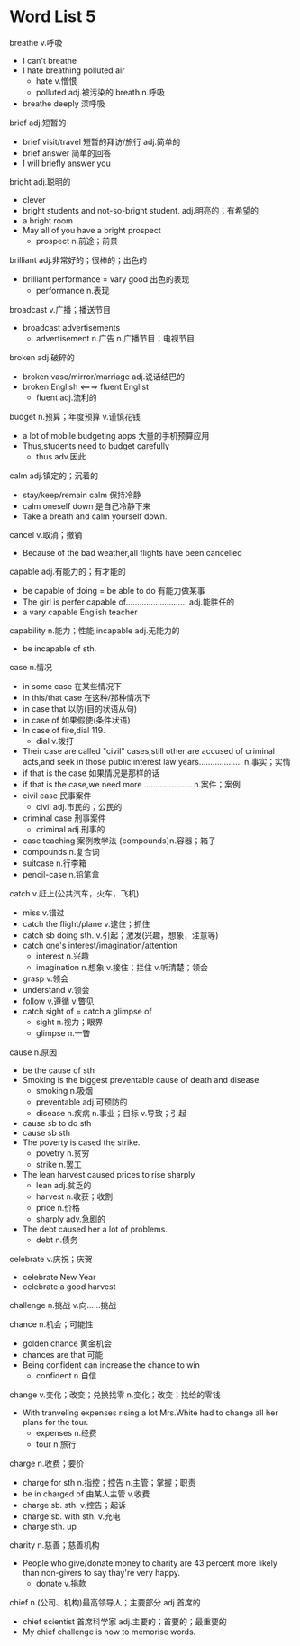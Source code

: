 # Word List 5

breathe v.呼吸

- I can't breathe
- I hate breathing polluted air
  - hate v.憎恨
  - polluted adj.被污染的
breath n.呼吸
- breathe deeply 深呼吸

brief adj.短暂的

- brief visit/travel 短暂的拜访/旅行
adj.简单的
- brief answer 简单的回答
- I will briefly answer you

bright adj.聪明的

- clever
- bright students and not-so-bright student.
adj.明亮的；有希望的
- a bright room
- May all of you have a bright prospect
  - prospect n.前途；前景

brilliant adj.非常好的；很棒的；出色的

- brilliant performance = vary good 出色的表现
  - performance n.表现

broadcast v.广播；播送节目

- broadcast advertisements
  - advertisement n.广告
n.广播节目；电视节目

broken adj.破碎的

- broken vase/mirror/marriage
adj.说话结巴的
- broken English <===> fluent Englist
  - fluent adj.流利的

budget n.预算；年度预算
v.谨慎花钱

- a lot of mobile budgeting apps 大量的手机预算应用
- Thus,students need to budget carefully
  - thus adv.因此

calm adj.镇定的；沉着的

- stay/keep/remain calm 保持冷静
- calm oneself down 是自己冷静下来
- Take a breath and calm yourself down.

cancel v.取消；撤销

- Because of the bad weather,all flights have been cancelled

capable adj.有能力的；有才能的

- be capable of doing = be able to do 有能力做某事
- The girl is perfer capable of...........................
adj.能胜任的
- a vary capable English teacher

capability n.能力；性能
incapable adj.无能力的

- be incapable of sth.

case n.情况

- in some case 在某些情况下
- in this/that case 在这种/那种情况下
- in case that 以防(目的状语从句)
- in case of 如果假使(条件状语)
- In case of fire,dial 119.
  - dial v.拨打
- Their case are called "civil" cases,still other are accused of criminal acts,and seek in those public interest law years...................
n.事实；实情
- if that is the case 如果情况是那样的话
- if that is the case,we need more .....................
n.案件；案例
- civil case 民事案件
  - civil adj.市民的；公民的
- criminal case 刑事案件
  - criminal adj.刑事的
- case teaching 案例教学法
{compounds}n.容器；箱子
- compounds n.复合词
- suitcase n.行李箱
- pencil-case n.铅笔盒

catch v.赶上(公共汽车，火车，飞机)

- miss v.错过
- catch the flight/plane
v.逮住；抓住
- catch sb doing sth.
v.引起；激发(兴趣，想象，注意等)
- catch one's interest/imagination/attention
  - interest n.兴趣
  - imagination n.想象
v.接住；拦住
v.听清楚；领会
- grasp v.领会
- understand v.领会
- follow v.遵循
v.瞥见
- catch sight of = catch a glimpse of
  - sight n.视力；眼界
  - glimpse n.一瞥

cause n.原因

- be the cause of sth
- Smoking is the biggest preventable cause of death and disease
  - smoking n.吸烟
  - preventable adj.可预防的
  - disease n.疾病
n.事业；目标
v.导致；引起
- cause sb to do sth
- cause sb sth
- The poverty is cased the strike.
  - povetry n.贫穷
  - strike n.罢工
- The lean harvest caused prices to rise sharply
  - lean adj.贫乏的
  - harvest n.收获；收割
  - price n.价格
  - sharply adv.急剧的
- The debt caused her a lot of problems.
  - debt n.债务

celebrate v.庆祝；庆贺

- celebrate New Year
- celebrate a good harvest

challenge n.挑战
v.向……挑战

chance n.机会；可能性

- golden chance 黄金机会
- chances are that 可能
- Being confident can increase the chance to win
  - confident n.自信

change v.变化；改变；兑换找零
n.变化；改变；找给的零钱

- With tranveling expenses rising a lot Mrs.White had to change all her plans for the tour.
  - expenses n.经费
  - tour n.旅行

charge n.收费；要价

- charge for sth
n.指控；控告
n.主管；掌握；职责
- be in charged of 由某人主管
v.收费
- charge sb. sth.
v.控告；起诉
- charge sb. with sth.
v.充电
- charge sth. up

charity n.慈善；慈善机构

- People who give/donate money to charity are 43 percent more likely than non-givers to say thay're very happy.
  - donate v.捐款

chief n.(公司、机构)最高领导人；主要部分
adj.首席的

- chief scientist 首席科学家
adj.主要的；首要的；最重要的
- My chief challenge is how to memorise words.
